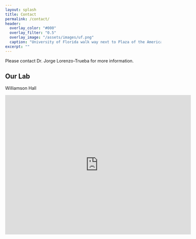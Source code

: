 ```yaml
---
layout: splash
title: Contact
permalink: /contact/
header:
  overlay_color: "#000"
  overlay_filter: "0.5"
  overlay_image: "/assets/images/uf.png"
  caption: "University of Florida walk way next to Plaza of the Americas. <i>Photo: V. Bui</i>"
excerpt: ""
---
```


Please contact Dr. Jorge Lorenzo-Trueba for more information.

## Our Lab

Williamson Hall

<iframe src="https://www.google.com/maps/embed?pb=!1m18!1m12!1m3!1d7528.548065967185!2d-82.35128476786791!3d29.648185853015782!2m3!1f0!2f0!3f0!3m2!1i1024!2i768!4f13.1!3m3!1m2!1s0x88e8a377ead04525%3A0x2cf150d044b0b92e!2sUniversity%20of%20Florida%20-%20Department%20of%20Geological%20Sciences!5e1!3m2!1sen!2sus!4v1759255374642!5m2!1sen!2sus" width="600" height="450" style="border:0;" allowfullscreen="" loading="lazy" referrerpolicy="no-referrer-when-downgrade"></iframe>
